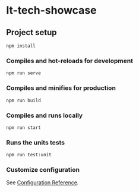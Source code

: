# lt-tech-showcase

## Project setup
```
npm install
```

### Compiles and hot-reloads for development
```
npm run serve
```

### Compiles and minifies for production
```
npm run build
```

### Compiles and runs locally
```
npm run start
```

### Runs the units tests
```
npm run test:unit
```

### Customize configuration
See [Configuration Reference](https://cli.vuejs.org/config/).
